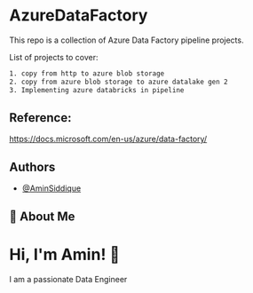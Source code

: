 # AzureDataFactory

This repo is a collection of Azure Data Factory pipeline projects.

List of projects to cover:
```bash
1. copy from http to azure blob storage
2. copy from azure blob storage to azure datalake gen 2
3. Implementing azure databricks in pipeline
```

## Reference:
https://docs.microsoft.com/en-us/azure/data-factory/

## Authors

- [@AminSiddique](https://github.com/Amin-Siddique)

## 🚀 About Me
# Hi, I'm Amin! 👋

I am a passionate Data Engineer 

